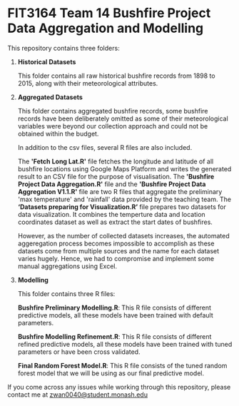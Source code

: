# FIT3164 Team 14 Bushfire Project Data Aggregation and Modelling

This repository contains three folders:

1.  **Historical Datasets**

    This folder contains all raw historical bushfire records from 1898 to 2015, along with their meteorological attributes.
    
2. **Aggregated Datasets**
  
    This folder contains aggregated bushfire records, some bushfire records have been deliberately omitted as some of their meteorological variables were beyond 
    our collection approach and could not be obtained within the budget.
    
    In addition to the csv files, several R files are also included. 
    
    The **'Fetch Long Lat.R'** file fetches the longitude and latitude of all bushfire locations using Google Maps Platform and writes the generated result to an       CSV file for the purpose of visualisation.
    The **'Bushfire Project Data Aggregation.R'** file and the **'Bushfire Project Data Aggregation V1.1.R'** file are two R files that aggregate the preliminary       'max temperature' and 'rainfall' data provided by the teaching team. 
    The **‘Datasets preparing for Visualization.R’**  file prepares two datasets for data visualization. It combines the temperture data and location coordinates       dataset as well as extract the start dates of bushfires.

    However, as the number of collected datasets increases, the automated aggeregation process becomes impossible to accomplish as these datasets come from multiple     sources and the name for each dataset varies hugely. Hence, we had to compromise and implement some manual aggregations using Excel.
    
3. **Modelling**
  
    This folder contains three R files:
    
    **Bushfire Preliminary Modelling.R**: This R file consists of different predictive models, all these models have been trained with default parameters.
    
    **Bushfire Modelling Refinement.R**: This R file consists of different refined predictive models, all these models have been trained with tuned parameters or                                            have been cross validated.
    
    **Final Random Forest Model.R**: This R file consists of the tuned random forest model that we will be using as our final predictive model.
    
If you come across any issues while working through this repository, please contact me at zwan0040@student.monash.edu
